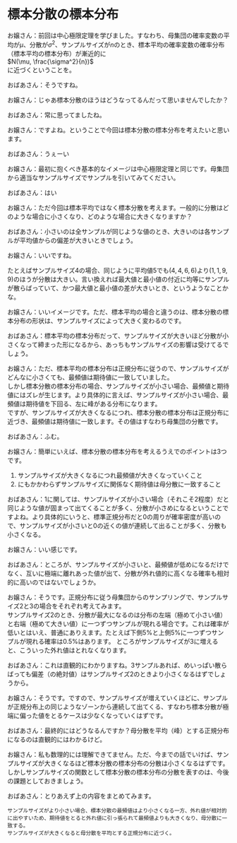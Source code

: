 # 標本分散の標本分布

お嬢さん：前回は中心極限定理を学びました。すなわち、母集団の確率変数の平均が$\mu$、分散が$\sigma^2$、サンプルサイズが$n$のとき、標本平均の確率変数の確率分布（標本平均の標本分布）が漸近的に  
$N(\mu, \frac{\sigma^2}{n})$  
に近づくということを。

おばあさん：そうですね。

お嬢さん：じゃあ標本分散のほうはどうなってるんだって思いませんでしたか？

おばあさん：常に思ってましたね。

お嬢さん：ですよね。ということで今回は標本分散の標本分布を考えたいと思います。

おばあさん：うぇーい

お嬢さん：最初に抱くべき基本的なイメージは中心極限定理と同じです。母集団から適当なサンプルサイズでサンプルを引いてみてください。

おばあさん：はい

お嬢さん：ただ今回は標本平均ではなく標本分散を考えます。一般的に分散はどのような場合に小さくなり、どのような場合に大きくなりますか？

おばあさん：小さいのは全サンプルが同じような値のとき、大きいのは各サンプルが平均値からの偏差が大きいときでしょう。

お嬢さん：いいですね。

たとえばサンプルサイズ4の場合、同じように平均値5でも$(4, 4, 6, 6)$より$(1, 1, 9, 9)$のほうが分散は大きい。言い換えれば最大値と最小値の付近に均等にサンプルが散らばっていて、かつ最大値と最小値の差が大きいとき、というようなことかな。

お嬢さん：いいイメージです。ただ、標本平均の場合と違うのは、標本分散の標本分布の形状は、サンプルサイズによって大きく変わるのです。

おばあさん：標本平均の標本分布だって、サンプルサイズが大きいほど分散が小さくなって締まった形になるから、あっちもサンプルサイズの影響は受けてるでしょう。

お嬢さん：ただ、標本平均の標本分布は正規分布に従うので、サンプルサイズがどんなに小さくても、最頻値は期待値に一致していました。  
しかし標本分散の標本分布の場合、サンプルサイズが小さい場合、最頻値と期待値にはズレが生じます。より具体的に言えば、サンプルサイズが小さい場合、最頻値は期待値を下回る、左に峰がある分布になります。  
ですが、サンプルサイズが大きくなるにつれ、標本分散の標本分布は正規分布に近づき、最頻値は期待値に一致します。その値はすなわち母集団の分散です。

おばあさん：ふむ。

お嬢さん：簡単にいえば、標本分散の標本分布を考えるうえでのポイントは3つです。

1. サンプルサイズが大きくなるにつれ最頻値が大きくなっていくこと
2. にもかかわらずサンプルサイズに関係なく期待値は母分散に一致すること

おばあさん：1に関しては、サンプルサイズが小さい場合（それこそ2程度）だと同じような値が固まって出てくることが多く、分散が小さめになるということですよね。より具体的にいうと、標準正規分布だと0の周りが確率密度が高いので、サンプルサイズが小さいと0の近くの値が連続して出ることが多く、分散も小さくなる。

お嬢さん：いい感じです。

おばあさん：ところが、サンプルサイズが小さいと、最頻値が低めになるだけでなく、互いに極端に離れあった値が出て、分散が外れ値的に高くなる確率も相対的に高いのではないでしょうか。

お嬢さん：そうです。正規分布に従う母集団からのサンプリングで、サンプルサイズ2と3の場合をそれぞれ考えてみます。  
サンプルサイズ2のとき、分散が最大になるのは分布の左端（極めて小さい値）と右端（極めて大きい値）に一つずつサンプルが現れる場合です。これは確率が低いとはいえ、普通にありえます。たとえば下側5%と上側5%に一つずつサンプルが現れる確率は0.5%はあります。
ところがサンプルサイズが3に増えると、こういった外れ値はとれなくなります。  

おばあさん：これは直観的にわかりますね。3サンプルあれば、めいっぱい散らばっても偏差（の絶対値）はサンプルサイズ2のときより小さくなるはずでしょうから。

お嬢さん：そうです。ですので、サンプルサイズが増えていくほどに、サンプルが正規分布上の同じようなゾーンから連続して出てくる、すなわち標本分散が極端に偏った値をとるケースは少なくなっていくはずです。  

おばあさん：最終的にはどうなるんですか？母分散を平均（峰）とする正規分布になるのは直観的にはわかるけど。

お嬢さん：私も数理的には理解できてません。ただ、今までの話でいけば、サンプルサイズが大きくなるほど標本分散の標本分布の分散は小さくなるはずです。しかしサンプルサイズの関数として標本分散の標本分布の分散を表すのは、今後の課題としておきましょう。

おばあさん：とりあえず上の内容をまとめてみます。

    サンプルサイズがより小さい場合、標本分散の最頻値はより小さくなる一方、外れ値が相対的に出やすいため、期待値をとると外れ値に引っ張られて最頻値よりも大きくなり、母分散に一致する。  
    サンプルサイズが大きくなると母分散を平均とする正規分布に近づく。

<!-- お嬢さん：まず1からいきましょう。サンプルサイズが大きくなるにつれ最頻値が大きくなっていくこと、このことを、標準正規分布にしたがう母集団からサンプルサイズ2でサンプルを引いたときと、サンプルサイズ3でサンプルを引いたときを比べながら確認していきましょう。

おばあさん：ええ。

お嬢さん：ここでは簡単のため、母集団の確率変数を$-2.5, -1.5, -0.5, 0.5, 1.5, 2.5$の6パターンのみに分け、それぞれ$0.02275013, 0.13590512, 0.34134475, 0.34134475, 0.13590512, 0.02275013$の確率で出現するものとしましょう。

おばあさん：母分散は1ですね。

お嬢さん：そうです。まずサンプルサイズ2のとき、2変数の組み合わせは36できます。これらの出現確率はそれぞれ、2変数の出現確率を乗じたものになります。

おばあさん：ぱっと見、$-0.5$と$0.5$の組み合わせは出現確率が高そうですね。計算すると  
$(0.34134475)^2 \cdot 4 = 0.466065$  
で、半分近くはこの組み合わせですね。この場合の不偏分散は  
$\frac{\plusmn0.5^2 \plusmn0.5^2}{1} = 0.5$
ですね。

お嬢さん：そうですね。全部計算すると以下の表のようになります。

おばあさん：最頻値はやはり0.5でしたね。0もそこそこあり、母分散である1以下の値をとる確率が7割以上ありますね。

お嬢さん：そうなんです。標準正規分布に従う母集団からサンプルを2つ取り出す場合、その分散は母分散1より小さな値をとることが多いです。  
理解しやすくするため、2変数の差に注目してみましょう。計算すると、サンプルサイズ2のときに標本分散が母分散1よりも大きくなるのは2つの値の差が約1.4よりも大きな場合ですが、2つの値の差は1.4より小さいことのほうが多いため、標本分散は母分散より小さくなることのほうが多いのです。

おばあさん：サンプルサイズ2であれば、同じような値が固まって出てくることが割とあるってことですね。

お嬢さん：そのとおりです。しかし、サンプルサイズが3に増えると最頻値も上がります。このことを理解するために、かんたんなシミュレーションをしてみましょう。  
標準正規分布に従う確率変数からサンプルサイズ2でサンプルを引いたところ、-0.5と0.5が出ました。このときの標本分散は、上にもあるように0.5です。  
では、サンプルサイズを3に増やしましょう。-0.5と0.5は固定した状態で、もう一つサンプルを引くとします。このとき、標本分散が（引き続いて）0.5以下になる確率と、標本分散が0.5よりも大きくなる確率はそれぞれどうなるでしょうか？

おばあさん：直観的に考えれば、3点目が-0.5と0.5の間にくれば、標本分散は0.5よりも小さくなるのではないかな。たとえば3点目が0のとき、標本平均は0のままで、  
$s^2 = \frac{(-0.5)^2+(0.5)^2}{2} = 0.25$  
だね。さらに、3点目が-0.5ないし0.5ちょうどだった場合も、
$s^2 = \frac{(-0.5)^2+(0.5)^2 \plusmn (0.5)^2}{2} = 0.375$  
でまだ0.5以下ではある。 -->
